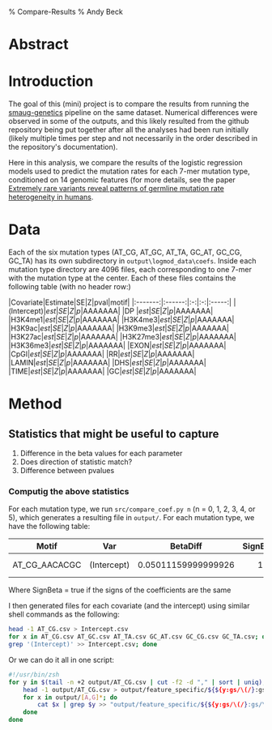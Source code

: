% Compare-Results
% Andy Beck

# Abstract

# Introduction

The goal of this (mini) project is to compare the results from running the [smaug-genetics](http://github.com/carjed/smaug-genetics) pipeline
on the same dataset. Numerical differences were observed in some of the outputs, and this likely resulted from the github repository being put together
after all the analyses had been run initially (likely multiple times per step and not necessarily in the order described in the repository's documentation).

Here in this analysis, we compare the results of the logistic regression models used to predict the mutation rates for each 7-mer mutation type, conditioned
on 14 genomic features (for more details, see the paper [Extremely rare variants reveal patterns of germline mutation rate heterogeneity in humans](https://www.nature.com/articles/s41467-018-05936-5).

# Data
Each of the six mutation types (AT\_CG, AT\_GC, AT\_TA, GC\_AT, GC\_CG, GC\_TA) has its own subdirectory in `output\logmod_data\coefs`. Inside each mutation type directory are 
4096 files, each corresponding to one 7-mer with the mutation type at the center. Each of these files contains the following table (with no header row:)

|Covariate|Estimate|SE|Z|pval|motif|
|:-------:|:------:|:-:|:-:|:-----:|
|(Intercept)|*est*|*SE*|*Z*|*p*|AAAAAAA|
|DP       |*est*|*SE*|*Z*|*p*|AAAAAAA|
|H3K4me1|*est*|*SE*|*Z*|*p*|AAAAAAA|
|H3K4me3|*est*|*SE*|*Z*|*p*|AAAAAAA|
|H3K9ac|*est*|*SE*|*Z*|*p*|AAAAAAA|
|H3K9me3|*est*|*SE*|*Z*|*p*|AAAAAAA|
|H3K27ac|*est*|*SE*|*Z*|*p*|AAAAAAA|
|H3K27me3|*est*|*SE*|*Z*|*p*|AAAAAAA|
|H3K36me3|*est*|*SE*|*Z*|*p*|AAAAAAA|
|EXON|*est*|*SE*|*Z*|*p*|AAAAAAA|
|CpGI|*est*|*SE*|*Z*|*p*|AAAAAAA|
|RR|*est*|*SE*|*Z*|*p*|AAAAAAA|
|LAMIN|*est*|*SE*|*Z*|*p*|AAAAAAA|
|DHS|*est*|*SE*|*Z*|*p*|AAAAAAA|
|TIME|*est*|*SE*|*Z*|*p*|AAAAAAA|
|GC|*est*|*SE*|*Z*|*p*|AAAAAAA|


# Method

## Statistics that might be useful to capture

1. Difference in the beta values for each parameter
2. Does direction of statistic match?
3. Difference between pvalues

### Computig the above statistics

For each mutation type, we run `src/compare_coef.py n` (n = 0, 1, 2, 3, 4, or 5), which generates a resulting file in `output/`. For each mutation type, we have the following table:

|Motif|Var|BetaDiff|SignBeta|PDiff|
|:---:|:-:|:------:|:------:|:---:|
|AT\_CG\_AACACGC|(Intercept)|0.05011159999999926|1|5.348999999999999e-05|

Where SignBeta = true if the signs of the coefficients are the same

I then generated files for each covariate (and the intercept) using similar shell commands as the following:

```bash
head -1 AT_CG.csv > Intercept.csv
for x in AT_CG.csv AT_GC.csv AT_TA.csv GC_AT.csv GC_CG.csv GC_TA.csv; do cat $x | \
grep '(Intercept)' >> Intercept.csv; done
```

Or we can do it all in one script:

```bash
#!/usr/bin/zsh
for y in $(tail -n +2 output/AT_CG.csv | cut -f2 -d "," | sort | uniq); do
	head -1 output/AT_CG.csv > output/feature_specific/${${y:gs/\(/}:gs/\)/}.csv
	for x in output/[A,G]*; do
		cat $x | grep $y >> "output/feature_specific/${${y:gs/\(/}:gs/\)/}.csv"
	done
done
```